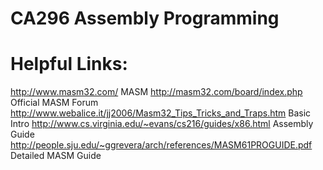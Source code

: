 # CA296 Assembly Programming

# Helpful Links:
http://www.masm32.com/                                              MASM
http://masm32.com/board/index.php                                   Official MASM Forum
http://www.webalice.it/jj2006/Masm32_Tips_Tricks_and_Traps.htm      Basic Intro
http://www.cs.virginia.edu/~evans/cs216/guides/x86.html             Assembly Guide
http://people.sju.edu/~ggrevera/arch/references/MASM61PROGUIDE.pdf  Detailed MASM Guide
